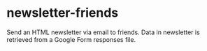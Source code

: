 # newsletter-friends
Send an HTML newsletter via email to friends. Data in newsletter is retrieved from a Google Form responses file.
